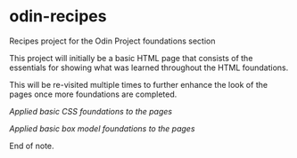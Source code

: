 # odin-recipes
Recipes project for the Odin Project foundations section

This project will initially be a basic HTML page that consists of the essentials for showing what was learned throughout the HTML foundations.

This will be re-visited multiple times to further enhance the look of the pages once more foundations are completed.

*Applied basic CSS foundations to the pages*

*Applied basic box model foundations to the pages*

End of note.

